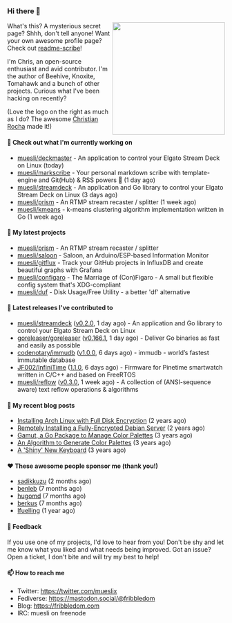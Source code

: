 ### Hi there 👋

<img align="right" src="https://raw.githubusercontent.com/muesli/muesli/master/assets/termenv.png" width="260">

What's this? A mysterious secret page? Shhh, don't tell anyone!
Want your own awesome profile page? Check out [readme-scribe](https://github.com/muesli/readme-scribe)!

I'm Chris, an open-source enthusiast and avid contributor. I'm the author of Beehive, Knoxite, Tomahawk and a bunch
of other projects. Curious what I've been hacking on recently?

(Love the logo on the right as much as I do? The awesome [Christian Rocha](https://github.com/meowgorithm/) made it!)

#### 👷 Check out what I'm currently working on

- [muesli/deckmaster](https://github.com/muesli/deckmaster) - An application to control your Elgato Stream Deck on Linux (today)
- [muesli/markscribe](https://github.com/muesli/markscribe) - Your personal markdown scribe with template-engine and Git(Hub) &amp; RSS powers 📜 (1 day ago)
- [muesli/streamdeck](https://github.com/muesli/streamdeck) - An application and Go library to control your Elgato Stream Deck on Linux (3 days ago)
- [muesli/prism](https://github.com/muesli/prism) - An RTMP stream recaster / splitter (1 week ago)
- [muesli/kmeans](https://github.com/muesli/kmeans) - k-means clustering algorithm implementation written in Go (1 week ago)

#### 🌱 My latest projects

- [muesli/prism](https://github.com/muesli/prism) - An RTMP stream recaster / splitter
- [muesli/saloon](https://github.com/muesli/saloon) - Saloon, an Arduino/ESP-based Information Monitor
- [muesli/gitflux](https://github.com/muesli/gitflux) - Track your GitHub projects in InfluxDB and create beautiful graphs with Grafana
- [muesli/configaro](https://github.com/muesli/configaro) - The Marriage of (Con)Figaro - A small but flexible config system that&#39;s XDG-compliant
- [muesli/duf](https://github.com/muesli/duf) - Disk Usage/Free Utility - a better &#39;df&#39; alternative

#### 🔭 Latest releases I've contributed to

- [muesli/streamdeck](https://github.com/muesli/streamdeck) ([v0.2.0](https://github.com/muesli/streamdeck/releases/tag/v0.2.0), 1 day ago) - An application and Go library to control your Elgato Stream Deck on Linux
- [goreleaser/goreleaser](https://github.com/goreleaser/goreleaser) ([v0.166.1](https://github.com/goreleaser/goreleaser/releases/tag/v0.166.1), 1 day ago) - Deliver Go binaries as fast and easily as possible
- [codenotary/immudb](https://github.com/codenotary/immudb) ([v1.0.0](https://github.com/codenotary/immudb/releases/tag/v1.0.0), 6 days ago) - immudb - world’s fastest immutable database
- [JF002/InfiniTime](https://github.com/JF002/InfiniTime) ([1.1.0](https://github.com/JF002/InfiniTime/releases/tag/1.1.0), 6 days ago) - Firmware for Pinetime smartwatch written in C/C&#43;&#43; and based on FreeRTOS
- [muesli/reflow](https://github.com/muesli/reflow) ([v0.3.0](https://github.com/muesli/reflow/releases/tag/v0.3.0), 1 week ago) - A collection of (ANSI-sequence aware) text reflow operations &amp; algorithms

#### 📜 My recent blog posts

- [Installing Arch Linux with Full Disk Encryption](https://fribbledom.com/posts/encrypted-arch-install/) (2 years ago)
- [Remotely Installing a Fully-Encrypted Debian Server](https://fribbledom.com/posts/encrypted-remote-debian-install/) (2 years ago)
- [Gamut, a Go Package to Manage Color Palettes](https://fribbledom.com/posts/gamut-package-to-handle-color-palettes/) (3 years ago)
- [An Algorithm to Generate Color Palettes](https://fribbledom.com/posts/an-algorithm-to-generate-color-palettes/) (3 years ago)
- [A &#39;Shiny&#39; New Keyboard](https://fribbledom.com/posts/a-shiny-new-keyboard/) (3 years ago)

#### ❤️ These awesome people sponsor me (thank you!)

- [sadikkuzu](https://github.com/sadikkuzu) (2 months ago)
- [benleb](https://github.com/benleb) (7 months ago)
- [hugomd](https://github.com/hugomd) (7 months ago)
- [berkus](https://github.com/berkus) (7 months ago)
- [lfuelling](https://github.com/lfuelling) (1 year ago)

#### 💬 Feedback

If you use one of my projects, I'd love to hear from you! Don't be shy and let me know what you liked
and what needs being improved. Got an issue? Open a ticket, I don't bite and will try my best to help!

#### 📫 How to reach me

- Twitter: https://twitter.com/mueslix
- Fediverse: https://mastodon.social/@fribbledom
- Blog: https://fribbledom.com
- IRC: muesli on freenode
